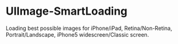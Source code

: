UIImage-SmartLoading
====================

Loading best possible images for iPhone/iPad, Retina/Non-Retina, Portrait/Landscape, iPhone5 widescreen/Classic screen.